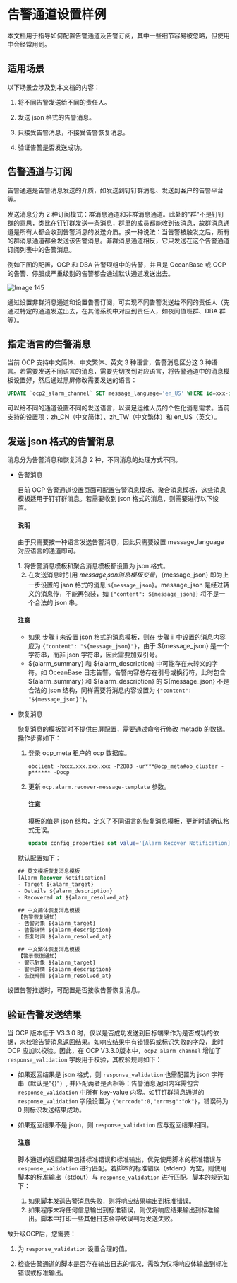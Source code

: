 告警通道设置样例 
=============================

本文档用于指导如何配置告警通道及告警订阅，其中一些细节容易被忽略，但使用中会经常用到。

适用场景 
-------------------------

以下场景会涉及到本文档的内容：

1. 将不同告警发送给不同的责任人。

   

2. 发送 json 格式的告警消息。

   

3. 只接受告警消息，不接受告警恢复消息。

   

4. 验证告警是否发送成功。

   




告警通道与订阅 
----------------------------

告警通道是告警消息发送的介质，如发送到钉钉群消息、发送到客户的告警平台等。

发送消息分为 2 种订阅模式：群消息通道和非群消息通道。此处的"群"不是钉钉群的意思，类比在钉钉群发送一条消息，群里的成员都能收到该消息，故群消息通道是所有人都会收到告警消息的发送介质。换一种说法：当告警被触发之后，所有的群消息通道都会发送该告警消息。非群消息通道相反，它只发送在这个告警通道订阅列表中的告警消息。

例如下图的配置，OCP 和 DBA 告警项组中的告警，并且是 OceanBase 或 OCP 的告警、停服或严重级别的告警都会通过默认通道发送出去。

![Image 145](https://help-static-aliyun-doc.aliyuncs.com/assets/img/zh-CN/9746569461/p427958.png)

通过设置非群消息通道和设置告警订阅，可实现不同告警发送给不同的责任人（先通过特定的通道发送出去，在其他系统中对应到责任人，如夜间值班群、DBA 群等）。

指定语言的告警消息 
------------------------------

当前 OCP 支持中文简体、中文繁体、英文 3 种语言，告警消息区分这 3 种语言。若需要发送不同语言的消息，需要先切换到对应语言，将告警通道中的消息模板设置好，然后通过黑屏修改需要发送的语言：

```sql
UPDATE `ocp2_alarm_channel` SET message_language='en_US' WHERE id=xxx-id;
```



可以给不同的通道设置不同的发送语言，以满足运维人员的个性化消息需求。当前支持的设置项：zh_CN（中文简体）、zh_TW（中文繁体）和 en_US（英文）。

发送 json 格式的告警消息 
------------------------------------

消息分为告警消息和恢复消息 2 种，不同消息的处理方式不同。

* 告警消息

  目前 OCP 告警通道设置页面可配置告警消息模板、聚合消息模板，这些消息模板适用于钉钉群消息。若需要收到 json 格式的消息，则需要进行以下设置。
  
  <main id="notice" type='explain'>
    <h4>说明</h4>
    <p>由于只需要按一种语言发送告警消息，因此只需要设置 message_language 对应语言的通道即可。</p>
  </main>
  1. 将告警消息模板和聚合消息模板都设置为 json 格式。

     
  
  2. 在发送消息时引用 ${message_json} 消息模板变量，${message_json} 即为上一步设置的 json 格式的消息 `${message_json}`。message_json 是经过转义的消息传，不能再包装，如 `{"content": ${message_json}}` 将不是一个合法的 json 串。

  <main id="notice" type='notice'>
    <h4>注意</h4>
    <ul>
    <li>如果 步骤 i 未设置 json 格式的消息模板，则在 步骤 ii 中设置的消息内容应为 <code>{&quot;content&quot;: &quot;${message_json}&quot;}</code>，由于 ${message_json} 是一个字符串，而非 json 字符串，因此需要加双引号。</li>
    <li>${alarm_summary} 和 ${alarm_description} 中可能存在未转义的字符。如 OceanBase 日志告警，告警内容总存在引号或换行符，此时包含 ${alarm_summary} 和 ${alarm_description} 的 ${message_json} 不是合法的 json 结构，同样需要将消息内容设置为 <code>{&quot;content&quot;: &quot;${message_json}&quot;}</code>。</li>
    </ul>
  </main>

       
     

     
     
  

  

* 恢复消息

  恢复消息的模板暂时不提供白屏配置，需要通过命令行修改 metadb 的数据。操作步骤如下：
  
  1. 登录 ocp_meta 租户的 ocp 数据库。
  
      ```shell
      obclient -hxxx.xxx.xxx.xxx -P2883 -ur***@ocp_meta#ob_cluster -p****** -Docp
      ```
  
  2. 更新 `ocp.alarm.recover-message-template` 参数。
     
      <main id="notice" type='notice'>
      <h4>注意</h4>
      <p>模板的值是 json 结构，定义了不同语言的恢复消息模板，更新时请确认格式无误。</p>
      </main>

      ```sql
      update config_properties set value='[Alarm Recover Notification]\n- Target ${alarm_target}\n- Details ${alarm_description}\n- Recovered at ${alarm_resolved_at}' where `key`='ocp.alarm.recover-message-template';
      ```

  默认配置如下：

  ```sql
  ## 英文模板恢复消息模板
  [Alarm Recover Notification]
  - Target ${alarm_target}
  - Details ${alarm_description}
  - Recovered at ${alarm_resolved_at}

  ## 中文简体恢复消息模板
  【告警恢复通知】
  - 告警对象 ${alarm_target}
  - 告警详情 ${alarm_description}
  - 恢复时间 ${alarm_resolved_at}

  ## 中文繁体恢复消息模板
  【警示恢復通知】
  - 警示對象 ${alarm_target}
  - 警示詳情 ${alarm_description}
  - 恢復時間 ${alarm_resolved_at}
  ```

设置告警推送时，可配置是否接收告警恢复消息。

验证告警发送结果 
-----------------------------

当 OCP 版本低于 V3.3.0 时，仅以是否成功发送到目标端来作为是否成功的依据，未校验告警消息返回结果。如响应结果中有错误码或标识失败的字段，此时 OCP 应加以校验。因此，在 OCP V3.3.0版本中，`ocp2_alarm_channel` 增加了 `response_validation` 字段用于校验，其校验规则如下：

* 如果返回结果是 json 格式，则 `response_validation` 也需配置为 json 字符串（默认是"{}"）, 并匹配两者是否相等：告警消息返回内容需包含 `response_validation` 中所有 key-value 内容。如钉钉群消息通道的 `response_validation` 字段设置为 `{"errcode":0,"errmsg":"ok"}`，错误码为 0 则标识发送结果成功。

  

* 如果返回结果不是 json，则 `response_validation` 应与返回结果相同。

  



  <main id="notice" type='notice'>
    <h4>注意</h4>
    <p>脚本通道的返回结果包括标准错误和标准输出，优先使用脚本的标准错误与 <code>response_validation</code> 进行匹配。若脚本的标准错误（stderr）为空，则使用脚本的标准输出（stdout）与 <code>response_validation</code> 进行匹配。脚本的规范如下：</p>
    <ol>
    <li>如果脚本发送告警消息失败，则将响应结果输出到标准错误。</li>
    <li>如果程序未将任何信息输出到标准错误，则仅将响应结果输出到标准输出。脚本中打印一些其他日志会导致误判为发送失败。</li>
    </ol>
  </main>

   




故升级OCP后，您需要：

1. 为 `response_validation` 设置合理的值。

   

2. 检查告警通道的脚本是否存在输出日志的情况，需改为仅将响应体输出到标准错误或标准输出。

   





